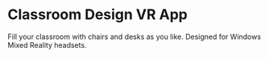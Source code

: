 # Classroom Design VR App
Fill your classroom with chairs and desks as you like.
Designed for Windows Mixed Reality headsets.
